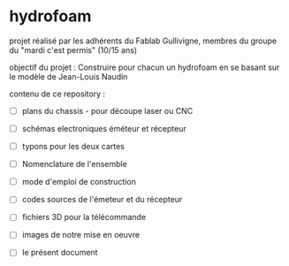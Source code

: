 # hydrofoam

projet réalisé par les adhérents du Fablab Gullivigne, membres du groupe du "mardi c'est permis" (10/15 ans)

objectif du projet :
Construire pour chacun un hydrofoam en se basant sur le modèle de Jean-Louis Naudin

contenu de ce repository :
- [ ] plans du chassis - pour découpe laser ou CNC
- [ ] schémas electroniques éméteur et récepteur
- [ ] typons pour les deux cartes
- [ ] Nomenclature de l'ensemble
- [ ] mode d'emploi de construction
- [ ] codes sources de l'émeteur et du récepteur
- [ ] fichiers 3D pour la télécommande
- [ ] images de notre mise en oeuvre
- [ ] le présent document

